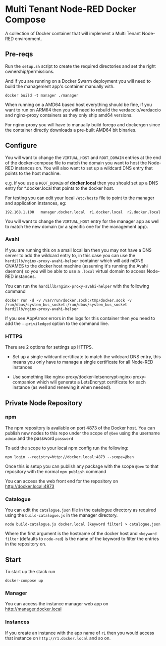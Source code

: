 # Multi Tenant Node-RED Docker Compose

A collection of Docker container that will implement a Multi Tenant Node-RED environment.

## Pre-reqs

Run the `setup.sh` script to create the required directories and set the right ownership/permissions.

And if you are running on a Docker Swarm deployment you will need to build the management app's container manually with.

```
docker build -t manager ./manager
```

When running on a AMD64 based host everything should be fine, if you want to run on ARM64 then you  will need to rebuild the verdaccio/verdaccio and nginx-proxy containers as they only ship amd64 versions.

For nginx-proxy you will have to manually build forego and dockergen since the container directly downloads a pre-built AMD64 bit binaries.

## Configure

You will want to change the `VIRTUAL_HOST` and `ROOT_DOMAIN` entries at the end of the docker-compose file to match the domain you want to host the Node-RED instances on. You will also want to set up a wildcard DNS entry that points to the host machine.

e.g. if you use a `ROOT_DOMAIN` of **docker.local** then you should set up a DNS entry for \*.docker.local that points to the docker host.

For testing you can edit your local `/etc/hosts` file to point to the manager and application instances, eg:

```
192.168.1.100   manager.docker.local  r1.docker.local  r2.docker.local
```

You will want to change the `VIRTUAL_HOST` entry for the manager app as well to match the new domain (or a specific one for the management app).

### Avahi

If you are running this on a small local lan then you may not have a DNS server to add the wildcard entry to, in this case you can use the 
`hardillb/nginx-proxy-avahi-helper` container which will add mDNS CNAMES to the docker host machine (assuming it's running the Avahi daemon) so you will
be able to use a `.local` virtual domain to access Node-RED instances.

You can run the `hardillb/nginx-proxy-avahi-helper` with the following command

`docker run -d -v /var/run/docker.sock:/tmp/docker.sock -v /run/dbus/system_bus_socket:/run/dbus/system_bus_socket hardillb/nginx-proxy-avahi-helper`

If you see AppArmor errors in the logs for this container then you need to add the `--priviledged` option to the command line.

### HTTPS

There are 2 options for settings up HTTPS.

 - Set up a single wildcard certificate to match the wildcard DNS entry, this means you only have to manage a single certificate for all Node-RED instances

 - Use something like nginx-proxy/docker-letsencrypt-nginx-proxy-companion which will generate a LetsEncrypt certificate for each instance (as well and renewing it when needed).


## Private Node Repository

### npm

The npm repository is available on port 4873 of the Docker host. You can publish new nodes to this repo under the scope of `@ben` using the username `admin` and the password `password`

To add the scope to your local npm config run the following:

```
npm login --registry=http://docker.local:4873 --scope=@ben
```

Once this is setup you can publish any package with the scope `@ben` to that repository with the normal `npm publish` command

You can access the web front end for the repository on http://docker.local:4873

### Catalogue

You can edit the `catalogue.json` file in the catalogue directory as required using the `build-catalogue.js` in the manager directory.

`node build-catalogue.js docker.local [keyword filter] > catalogue.json`

Where the first argument is the hostname of the docker host and `<keyword filter` (defaults to `node-red`) is the name of the keyword to filter the entries in the repository on.


## Start

To start up the stack run
```
docker-compose up
```

### Manager

You can access the instance manager web app on http://manager.docker.local

### Instances

If you create an instance with the app name of `r1` then you would access that instance on `http://r1.docker.local`  and so on.
